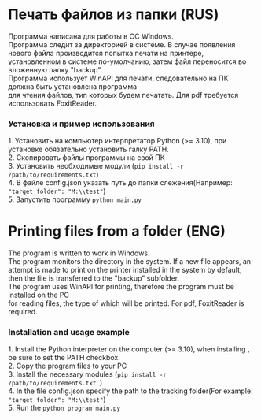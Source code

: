 # Печать файлов из папки (RUS)

Программа написана для работы в OC Windows.</br>
Программа следит за директорией в системе. В случае появления нового
файла производится попытка печати на принтере, установленном в 
системе по-умолчанию, затем файл переносится во вложенную папку 
"backup".</br>
Программа использует WinAPI для печати, следовательно на ПК должна быть установлена программа</br>
для чтения файлов, тип которых будем печатать. Для pdf требуется использовать FoxitReader.</br>

<H3>Установка и пример использования</H3>
1. Установить на компьютер интерпретатор Python (>= 3.10), при установке
обязательно установить галку PATH.</br>
2. Скопировать файлы программы на свой ПК</br>
3. Установить необходимые модули (<code>pip install -r /path/to/requirements.txt</code>)</br>
4. В файле config.json указать путь до папки слежения(Например: <code>"target_folder": "M:\\test"</code>)</br>
5. Запустить программу <code>python main.py</code></br>



# Printing files from a folder (ENG)

The program is written to work in Windows.</br>
The program monitors the directory in the system. If a new
file appears, an attempt is made to print on the printer installed in
the system by default, then the file is transferred to the
"backup" subfolder.</br>
The program uses WinAPI for printing, therefore the program must be installed on the PC</br>
for reading files, the type of which will be printed. For pdf, FoxitReader is required.</br>

<H3>Installation and usage example</H3>
1. Install the Python interpreter on the computer (>= 3.10), when installing
, be sure to set the PATH checkbox.</br>
2. Copy the program files to your PC</br>
3. Install the necessary modules (<code>pip install -r /path/to/requirements.txt </code>)</br>
4. In the file config.json specify the path to the tracking folder(For example: <code>"target_folder": "M:\\test"</code></code>)</br>
5. Run the <code>python program main.py </code></br>
